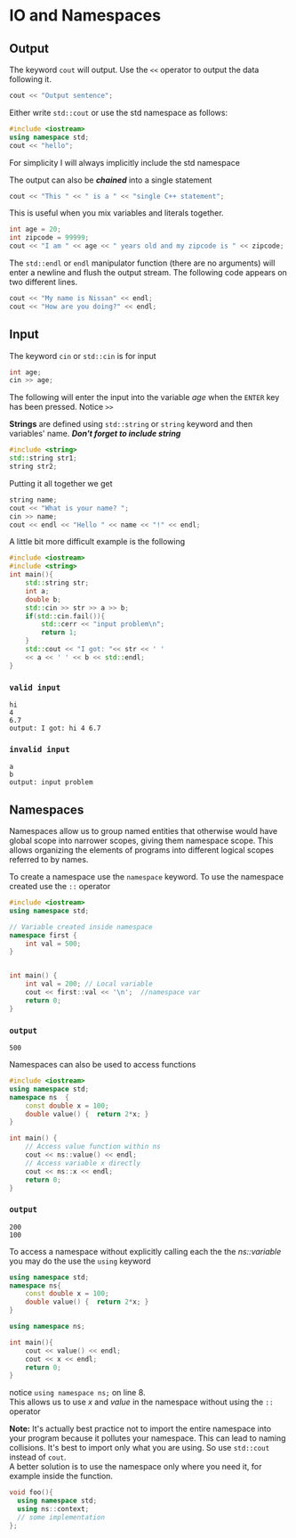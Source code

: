 # IO and Namespaces

## Output

The keyword `cout` will output. Use the `<<` operator to output the data following it.

```cpp
cout << "Output sentence";
```

Either write `std::cout` or use the std namespace as follows:

```cpp
#include <iostream>
using namespace std;
cout << "hello";
```

For simplicity I will always implicitly include the std namespace

The output can also be _**chained**_ into a single statement

```cpp
cout << "This " << " is a " << "single C++ statement";
```

This is useful when you mix variables and literals together.

```cpp
int age = 20;
int zipcode = 99999;
cout << "I am " << age << " years old and my zipcode is " << zipcode;
```

The `std::endl` or `endl` manipulator function \(there are no arguments\) will enter a newline and flush the output stream. The following code appears on two different lines.

```cpp
cout << "My name is Nissan" << endl;
cout << "How are you doing?" << endl;
```

## Input

The keyword `cin` or `std::cin` is for input

```cpp
int age;
cin >> age;
```

The following will enter the input into the variable _age_ when the `ENTER` key has been pressed. Notice `>>`

**Strings** are defined using `std::string` or `string` keyword and then variables' name. _**Don't forget to include string**_

```cpp
#include <string> 
std::string str1;
string str2;
```

Putting it all together we get

```cpp
string name;
cout << "What is your name? ";
cin >> name;
cout << endl << "Hello " << name << "!" << endl;
```

A little bit more difficult example is the following

```cpp
#include <iostream>
#include <string>
int main(){
    std::string str;
    int a;
    double b;
    std::cin >> str >> a >> b;
    if(std::cin.fail()){
        std::cerr << "input problem\n";
        return 1;
    }
    std::cout << "I got: "<< str << ' '
    << a << ' ' << b << std::endl;
}
```

### **`valid input`**

```text
hi
4
6.7
output: I got: hi 4 6.7
```

### **`invalid input`**

```text
a
b
output: input problem   
```

## Namespaces

Namespaces allow us to group named entities that otherwise would have global scope into narrower scopes, giving them namespace scope. This allows organizing the elements of programs into different logical scopes referred to by names.

To create a namespace use the `namespace` keyword. To use the namespace created use the `::` operator

```cpp
#include <iostream> 
using namespace std; 

// Variable created inside namespace 
namespace first { 
    int val = 500; 
} 


int main() { 
    int val = 200; // Local variable 
    cout << first::val << '\n';  //namespace var
    return 0; 
}
```

### **`output`**

```text
500  
```

Namespaces can also be used to access functions

```cpp
#include <iostream>
using namespace std;
namespace ns  { 
    const double x = 100; 
    double value() {  return 2*x; } 
} 

int main() { 
    // Access value function within ns 
    cout << ns::value() << endl;  
    // Access variable x directly 
    cout << ns::x << endl;        
    return 0; 
}
```

### **`output`**

```text
200 
100
```

To access a namespace without explicitly calling each the the _ns::variable_ you may do the use the `using` keyword

```cpp
using namespace std;
namespace ns{
    const double x = 100;
    double value() {  return 2*x; }
}

using namespace ns;

int main(){
    cout << value() << endl; 
    cout << x << endl;
    return 0;
}
```

notice `using namespace ns;` on line 8.  
This allows us to use _x_ and _value_ in the namespace without using the `::` operator

**Note:** It's actually best practice not to import the entire namespace into your program because it pollutes your namespace. This can lead to naming collisions. It's best to import only what you are using. So use `std::cout` instead of `cout`.  
A better solution is to use the namespace only where you need it, for example inside the function.

```cpp
void foo(){
  using namespace std;
  using ns::context;
  // some implementation
};
```

